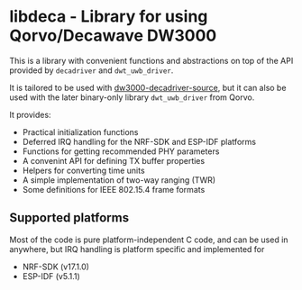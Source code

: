 # libdeca - Library for using Qorvo/Decawave DW3000

This is a library with convenient functions and abstractions on top of the API provided by `decadriver` and `dwt_uwb_driver`.

It is tailored to be used with [dw3000-decadriver-source](https://github.com/br101/dw3000-decadriver-source), but it can also be used with the later binary-only library `dwt_uwb_driver` from Qorvo.

It provides:
 * Practical initialization functions
 * Deferred IRQ handling for the NRF-SDK and ESP-IDF platforms
 * Functions for getting recommended PHY parameters
 * A convenint API for defining TX buffer properties
 * Helpers for converting time units
 * A simple implementation of two-way ranging (TWR)
 * Some definitions for IEEE 802.15.4 frame formats

## Supported platforms

Most of the code is pure platform-independent C code, and can be used in anywhere, but IRQ handling is platform specific and implemented for
 * NRF-SDK (v17.1.0)
 * ESP-IDF (v5.1.1)
